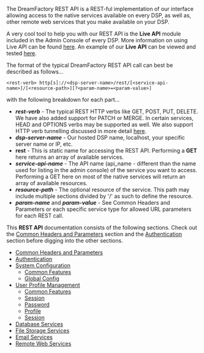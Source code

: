 The DreamFactory REST API is a REST-ful implementation of our interface allowing access to the native services available on every DSP, as well as, other remote web services that you make available on your DSP.

A very cool tool to help you with our REST API is the **Live API** module included in the Admin Console of every DSP. More information on using Live API can be found [here](Admin-Console-api-sdk). An example of our **Live API** can be viewed and tested [here](https://dsp-sandman1.cloud.dreamfactory.com/swagger/).

The format of the typical DreamFactory REST API call can best be described as follows...

`<rest-verb> http[s]://<dsp-server-name>/rest/[<service-api-name>]/[<resource-path>][?<param-name>=<param-value>]`

with the following breakdown for each part...

* **_rest-verb_** - The typical REST HTTP verbs like GET, POST, PUT, DELETE. We have also added support for PATCH or MERGE. In certain services, HEAD and OPTIONS verbs may be supported as well. We also support HTTP verb tunnelling discussed in more detail [here](Common-Headers-Parameters).
* **_dsp-server-name_** - Our hosted DSP name, localhost, your specific server name or IP, etc.
* **rest** - This is static name for accessing the REST API. Performing a **GET** here returns an array of available services.
* **_service-api-name_** - The API name (api_name - different than the name used for listing in the admin console) of the service you want to access. Performing a GET here on most of the native services will return an array of available resources.
* **_resource-path_** - The optional resource of the service. This path may include multiple sections divided by '/' as such to define the resource.
* **_param-name_** and **_param-value_** - See Common Headers and Parameters or each specific service type for allowed URL parameters for each REST call.

This **REST API** documentation consists of the following sections. Check out the [Common Headers and Parameters](Common-Headers-Parameters) section and the [Authentication](REST-API-Authentication) section before digging into the other sections.

* [Common Headers and Parameters](Common-Headers-Parameters)
* [Authentication](REST-API-Authentication)
* [System Configuration](System-Configuration)
  * [Common Features](System-Common-Features)
  * [Global Config](System-Config-Resource)
* [User Profile Management](User-Profile-Management)
  * [Common Features](User-Common-Features)
  * [Session](User-Session-Resource)
  * [Password](User-Password-Resource)
  * [Profile](User-Profile-Resource)
  * [Session](User-Session-Resource)
* [Database Services](Database-Services)
* [File Storage Services](File-Storage-Services)
* [Email Services](Email-Services)
* [Remote Web Services](Remote-Web-Services)

